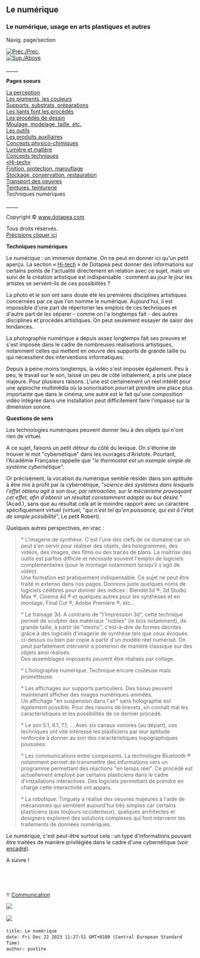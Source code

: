 ## Le numérique
### Le numérique, usage en arts plastiques et autres
 Navig. page/section

[![Préc./Prec.](_derived/back_cmp_themenoir010_back.gif)](teinturerie.html)  
[![Sup./Above](_derived/up_cmp_themenoir010_up.gif)](themes.html)

\_\_\_\_\_

**Pages soeurs**

[La perception](perception.html)  
[Les pigments, les couleurs](pigments.html)  
[Supports, substrats, préparations](supportsetpreparations.html)  
[Les liants font les procédés](liants.html)  
[Les procédés de dessin](procedesdessin.html)  
[Moulage, modelage, taille, etc.](produitsnonliants.html)  
[Les outils](outils.html)  
[Les produits auxiliaires](auxiliairesproduits.html)  
[Concepts physico-chimiques](conceptsphysicchim.html)  
[Lumière et matière](chap25lumiereetmatiere.html)  
[Concepts techniques](conceptstechniques.html)  
[«Hi-tech»](hitech.html)  
[Finition, protection, marouflage](finitionprotecmaroufl.html)  
[Stockage, conservation, restauration](entretienrestauration.html)  
[Transport des oeuvres](transportoeuvres.html)  
[Teintures, teinturerie](teinturerie.html)  
Techniques numériques

\_\_\_\_\_

Copyright © www.dotapea.com

Tous droits réservés.  
[Précisions cliquer ici](droitscopie.html)

**Techniques numériques**  

Le numérique : un immense domaine. On ne peut en donner ici qu'un petit aperçu. La section « [Hi-tech](hitech.html) » de Dotapea peut donner des informations sur certains points de l'actualité directement en relation avec ce sujet, mais un suivi de la création artistique est indispensable : comment au jour le jour les artistes se servent-ils de ces possibilités ?

La photo et le son ont sans doute été les premières disciplines artistiques concernées par ce que l'on nomme le numérique. Aujourd'hui, il est impossible d'une part de répertorier les emplois de ces techniques et d'autre part de les séparer - comme on l'a longtemps fait - des autres disciplines et procédés artistiques. On peut seulement essayer de saisir des tendances.

La photographie numérique a depuis assez longtemps fait ses preuves et s'est imposée dans le cadre de nombreuses réalisations artistiques, notamment celles qui mettent en oeuvre des supports de grande taille ou qui nécessitent des interventions informatiques.

Depuis à peine moins longtemps, la vidéo s'est imposée également. Peu à peu, le travail sur le son, laissé un peu de côté initialement, a pris une place majeure. Pour plusieurs raisons. L'une est certainement un réel intérêt pour une approche multimédia où la sonorisation pourrait prendre une place plus importante que dans le cinéma, une autre est le fait qu'une composition vidéo intégrée dans une installation peut difficilement faire l'impasse sur la dimension sonore.

**Questions de sens**

Les technologies numériques peuvent donner lieu à des objets qui n'ont rien de virtuel.

A ce sujet, faisons un petit détour du côté du lexique. On s'étonne de trouver le mot "cybernétique" dans les ouvrages d'Aristote. Pourtant, l'Académie Française rappelle que "_le thermostat est un exemple simple de système cybernétique_".

Or précisément, la vocation du numérique semble résider dans son aptitude à être mis à profit par la cybernétique, "_science des systèmes dans lesquels l'effet obtenu agit à son tour, par rétroaction, sur le mécanisme provoquant cet effet, afin d'obtenir un résultat constamment adapté au but désiré._" (Acad.), sans que au résultat cela ait le moindre rapport avec un caractère spécifiquement virtuel (virtuel, "_qui n'est tel qu'en puissance, qui est à l'état de simple possibilité_", Le petit Robert).

Quelques autres perspectives, en vrac :

> \* L'imagerie de synthèse. C'est l'une des clefs de ce domaine car on peut s'en servir pour réaliser des objets, des hologrammes, des vidéos, des images, des films ou des tracés de plans. La maîtrise des outils est parfois difficile et nécessite souvent l'emploi de logiciels complémentaires (pour le montage notamment lorsqu'il s'agit de vidéo).  
> Une formation est pratiquement indispensable. Ce sujet ne peut être traité in extenso dans nos pages. Donnons juste quelques noms de logiciels célèbres pour donner des indices : Blender3d ®, 3d Studio Max ®, Cinema 4d ® et quelques autres pour les synthèses et en montage, Final Cut ®, Adobe Première ®, etc...
> 
> \* Le fraisage 3d. A contrario de "l'impression 3d", cette technique permet de sculpter des matériaux "nobles" (le bois notamment), de grande taille, à partir de "meshs", c'est-à-dire de formes décrites grâce à des logiciels d'imagerie de synthèse tels que ceux évoqués ci-dessus ou bien par copie à partir d'un modèle réel numérisé. On peut parfaitement intervenir a posteriori de manière classique sur des objets ainsi réalisés.  
> Des assemblages imposants peuvent être réalisés par collage.
> 
> \* L'holographie numérique. Technique encore coûteuse mais prometteuse.
> 
> \* Les affichages sur supports particuliers. Des tissus peuvent maintenant afficher des images numériques animées.  
> Un affichage "en suspension dans l'air" sans holographie est également possible. Pour des raisons de brevets, on connaît mal les caractéristiques et les possibilités de ce dernier procédé.
> 
> \* Le son 5.1, 6.1, 7.1, ... Avec six canaux sonores (au départ), ces techniques ont vite intéressé les plasticiens par leur aptitude renforcée à donner au son des caractéristiques topographiques poussées.
> 
> \* Les communications entre composants. La technologie Bluetooth ® notamment permet de transmettre des informations vers un programme permettant des réactions "en temps réel". Ce procédé est actuellement employé par certains plasticiens dans le cadre d'installations interactives. Des logiciels permettant de prendre en charge cette interactivité ont apparu.
> 
> \* La robotique. Tinguely a réalisé des oeuvres majeures à l'aide de mécanismes qui semblent aujourd'hui très simples car certains plasticiens (pas toujours occidentaux), quelques architectes et designers explorent des solutions complexes qui font intervenir les traitements de données numériques.

Le numérique, c'est peut-être surtout cela : un type d'informations pouvant être traitées de manière privilégiée dans le cadre d'une cybernétique (voir [encadré](numerique.html#encadre1)).

A suivre !



 

 ![](images/transparent122x1.gif)

![](images/flechebas.gif) [Communication](http://www.artrealite.com/annonceurs.htm) 

[![](https://cbonvin.fr/sites/regie.artrealite.com/visuels/campagne1.png)](index-2.html#20131014)

![](https://cbonvin.fr/sites/regie.artrealite.com/visuels/campagne2.png)
```
title: Le numérique
date: Fri Dec 22 2023 11:27:51 GMT+0100 (Central European Standard Time)
author: postite
```
